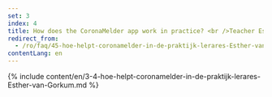 ```yaml
---
set: 3
index: 4
title: How does the CoronaMelder app work in practice? <br />Teacher Esther van Gorkum
redirect_from: 
  - /ro/faq/45-hoe-helpt-coronamelder-in-de-praktijk-lerares-Esther-van-Gorkum
contentLang: en
---
```

{% include content/en/3-4-hoe-helpt-coronamelder-in-de-praktijk-lerares-Esther-van-Gorkum.md %}
